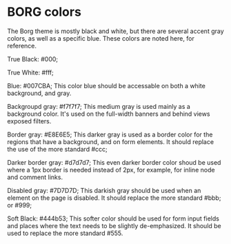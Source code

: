 BORG colors
============

The Borg theme is mostly black and white, but there are several accent gray
colors, as well as a specific blue. These colors are noted here, for reference.

True Black: #000;

True White: #fff;

Blue: #007CBA;
  This color blue should be accessable on both a white background, and gray.

Backgroupd gray: #f7f7f7;
  This medium gray is used mainly as a background color. It's used on the
  full-width banners and behind views exposed filters.

Border gray: #E8E6E5;
  This darker gray is used as a border color for the regions that have a
  background, and on form elements. It should replace the use of the more
  standard #ccc;

Darker border gray: #d7d7d7;
  This even darker border color shoud be used where a 1px border is needed
  instead of 2px, for example, for inline node and comment links.

Disabled gray: #7D7D7D;
  This darkish gray should be used when an element on the page is disabled. It
  should replace the more standard #bbb; or #999;

Soft Black: #444b53;
  This softer color should be used for form input fields and places where the
  text needs to be slightly de-emphasized. It should be used to replace the more
  standard #555.


